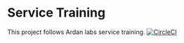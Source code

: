 # Service Training

This project follows Ardan labs service training.
[![CircleCI](https://circleci.com/gh/mukulrawat1986/garagesale.svg?style=svg)](https://circleci.com/gh/mukulrawat1986/garagesale)
